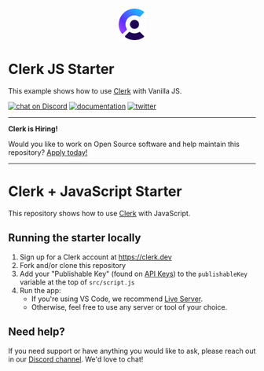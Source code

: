 <p align="center">
  <a href="https://www.clerk.dev/?utm_source=github&utm_medium=starter_repos&utm_campaign=js_starter" target="_blank" align="center">
    <picture>
      <source media="(prefers-color-scheme: dark)" srcset="./docs/clerk-logo-dark.png">
      <img src="./docs/clerk-logo-light.png" height="64">
    </picture>
  </a>
  <br />
</p>

# Clerk JS Starter

This example shows how to use [Clerk](https://www.clerk.dev/?utm_source=github&utm_medium=starter_repos&utm_campaign=js_starter) with Vanilla JS.

[![chat on Discord](https://img.shields.io/discord/856971667393609759.svg?logo=discord)](https://discord.com/invite/b5rXHjAg7A)
[![documentation](https://img.shields.io/badge/documentation-clerk-green.svg)](https://docs.clerk.dev)
[![twitter](https://img.shields.io/twitter/follow/ClerkDev?style=social)](https://twitter.com/intent/follow?screen_name=ClerkDev)

---

**Clerk is Hiring!**

Would you like to work on Open Source software and help maintain this repository? [Apply today!](https://apply.workable.com/clerk-dev/)

---

# Clerk + JavaScript Starter

This repository shows how to use [Clerk](https://clerk.dev?utm_source=github&utm_medium=starter_repos&utm_campaign=js_starter) with JavaScript.

## Running the starter locally

1. Sign up for a Clerk account at https://clerk.dev
2. Fork and/or clone this repository
3. Add your "Publishable Key" (found on [API Keys](https://dashboard.clerk.dev/last-active?path=/api-keys)) to the `publishableKey` variable at the top of `src/script.js`
4. Run the app:
   - If you're using VS Code, we recommend [Live Server](https://marketplace.visualstudio.com/items?itemName=ritwickdey.LiveServer).
   - Otherwise, feel free to use any server or tool of your choice.

## Need help?

If you need support or have anything you would like to ask, please reach out in our [Discord channel](https://discord.com/invite/b5rXHjAg7A). We'd love to chat!
